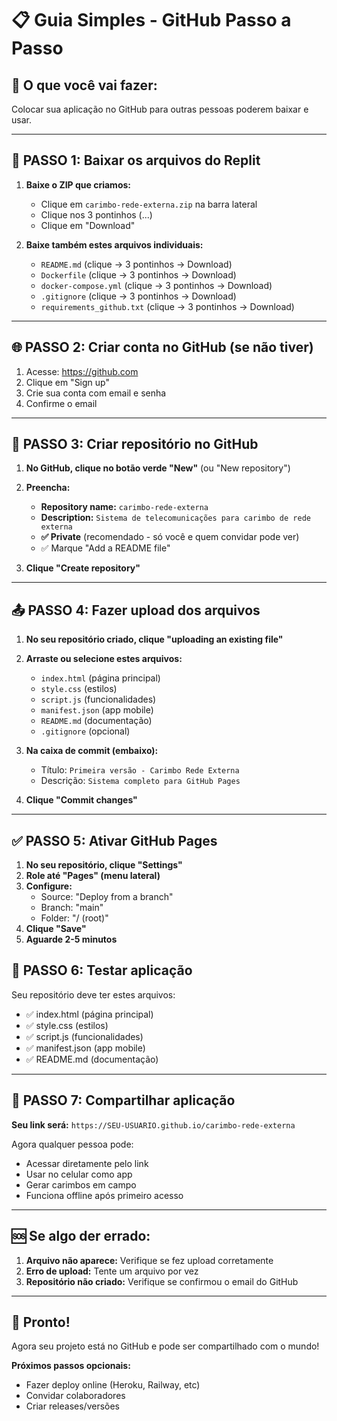 # 📋 Guia Simples - GitHub Passo a Passo

## 🎯 O que você vai fazer:
Colocar sua aplicação no GitHub para outras pessoas poderem baixar e usar.

---

## 📁 PASSO 1: Baixar os arquivos do Replit

1. **Baixe o ZIP que criamos:**
   - Clique em `carimbo-rede-externa.zip` na barra lateral
   - Clique nos 3 pontinhos (...) 
   - Clique em "Download"

2. **Baixe também estes arquivos individuais:**
   - `README.md` (clique → 3 pontinhos → Download)
   - `Dockerfile` (clique → 3 pontinhos → Download)
   - `docker-compose.yml` (clique → 3 pontinhos → Download)
   - `.gitignore` (clique → 3 pontinhos → Download)
   - `requirements_github.txt` (clique → 3 pontinhos → Download)

---

## 🌐 PASSO 2: Criar conta no GitHub (se não tiver)

1. Acesse: https://github.com
2. Clique em "Sign up" 
3. Crie sua conta com email e senha
4. Confirme o email

---

## 📂 PASSO 3: Criar repositório no GitHub

1. **No GitHub, clique no botão verde "New"** (ou "New repository")

2. **Preencha:**
   - **Repository name:** `carimbo-rede-externa`
   - **Description:** `Sistema de telecomunicações para carimbo de rede externa`
   - **✅ Private** (recomendado - só você e quem convidar pode ver)
   - ✅ Marque "Add a README file"

3. **Clique "Create repository"**

---

## 📤 PASSO 4: Fazer upload dos arquivos

1. **No seu repositório criado, clique "uploading an existing file"**

2. **Arraste ou selecione estes arquivos:**
   - `index.html` (página principal)
   - `style.css` (estilos)
   - `script.js` (funcionalidades)
   - `manifest.json` (app mobile)
   - `README.md` (documentação)
   - `.gitignore` (opcional)

3. **Na caixa de commit (embaixo):**
   - Título: `Primeira versão - Carimbo Rede Externa`
   - Descrição: `Sistema completo para GitHub Pages`

4. **Clique "Commit changes"**

---

## ✅ PASSO 5: Ativar GitHub Pages

1. **No seu repositório, clique "Settings"**
2. **Role até "Pages" (menu lateral)**
3. **Configure:**
   - Source: "Deploy from a branch"
   - Branch: "main"
   - Folder: "/ (root)"
4. **Clique "Save"**
5. **Aguarde 2-5 minutos**

## 📱 PASSO 6: Testar aplicação

Seu repositório deve ter estes arquivos:
- ✅ index.html (página principal)
- ✅ style.css (estilos)
- ✅ script.js (funcionalidades)
- ✅ manifest.json (app mobile)
- ✅ README.md (documentação)

---

## 🚀 PASSO 7: Compartilhar aplicação

**Seu link será:** `https://SEU-USUARIO.github.io/carimbo-rede-externa`

Agora qualquer pessoa pode:
- Acessar diretamente pelo link
- Usar no celular como app
- Gerar carimbos em campo
- Funciona offline após primeiro acesso

---

## 🆘 Se algo der errado:

1. **Arquivo não aparece:** Verifique se fez upload corretamente
2. **Erro de upload:** Tente um arquivo por vez
3. **Repositório não criado:** Verifique se confirmou o email do GitHub

---

## 🎉 Pronto!

Agora seu projeto está no GitHub e pode ser compartilhado com o mundo!

**Próximos passos opcionais:**
- Fazer deploy online (Heroku, Railway, etc)
- Convidar colaboradores
- Criar releases/versões